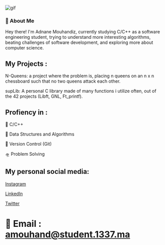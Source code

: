 ![gif](CyberPgif)
### 👋 About Me

Hey there! I'm Adnane Mouhandiz, currently studying C/C++ as a software engineering student, trying to understand more interesting algorithms, beating challenges of software development, and exploring more about computer science.

## My Projects :

N-Queens: a project where the problem is, placing n queens on an n x n chessboard such that no two queens attack each other.

supLib: A personal C library made of many functions i utilize often, out of the 42 projects (Libft, GNL, Ft_printf).

## Profiency in :

🚀 C/C++

🌠 Data Structures and Algorithms

🔭 Version Control (Git)

🛸 Problem Solving

## **My personal social media:**

[Instagram](https://www.instagram.com/redlotusiv_/)

[LinkedIn](https://www.linkedin.com/in/adnan-mouhandiz-769033279/)

[Twitter](https://twitter.com/RedLotusIIV)

# 📧 Email : amouhand@student.1337.ma

